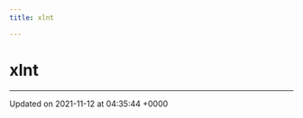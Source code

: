 ```yaml
---
title: xlnt

---
```


# xlnt








-------------------------------

Updated on 2021-11-12 at 04:35:44 +0000